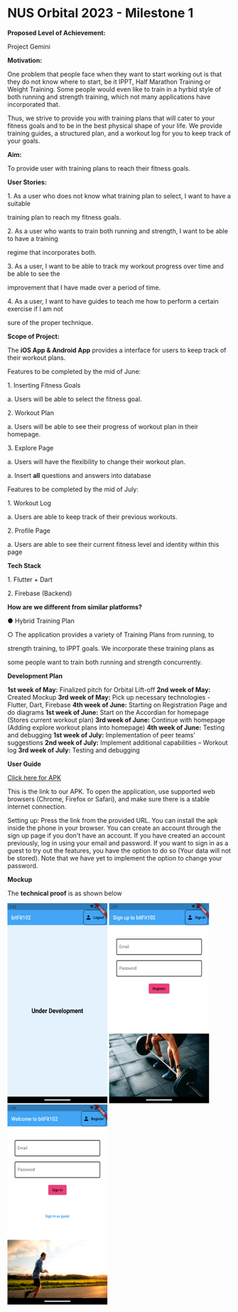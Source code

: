 <h1>NUS Orbital 2023 - Milestone 1</h1>

**Proposed Level of Achievement:**

Project Gemini

**Motivation:**

One problem that people face when they want to start working out is that they do not know where to start, be it IPPT, Half Marathon Training or Weight Training. Some people would even like to train in a hyrbid style of both running and strength training, which not many applications have incorporated that. 

Thus, we strive to provide you with training plans that will cater to your fitness goals and to be in the best physical shape of your life. We provide training guides, a structured plan, and a workout log for you to keep track of your goals. 

**Aim:**

To provide user with training plans to reach their fitness goals. 

**User Stories:**

1\. As a user who does not know what training plan to select, I want to have a suitable

training plan to reach my fitness goals. 

2\. As a user who wants to train both running and strength, I want to be able to have a training

regime that incorporates both.

3\. As a user, I want to be able to track my workout progress over time and be able to see the 

improvement that I have made over a period of time. 

4\. As a user, I want to have guides to teach me how to perform a certain exercise if I am not 

sure of the proper technique.

**Scope of Project:**

The **iOS App & Android App** provides a interface for users to keep track of their workout plans.

Features to be completed by the mid of June:

1\. Inserting Fitness Goals

a. Users will be able to select the fitness goal.

2\. Workout Plan

a. Users will be able to see their progress of workout plan in their homepage.

3\. Explore Page

a. Users will have the flexibility to change their workout plan.

a. Insert **all** questions and answers into database

Features to be completed by the mid of July:

1\. Workout Log 

a. Users are able to keep track of their previous workouts.

2\. Profile Page

a. Users are able to see their current fitness level and identity within this page

**Tech Stack**

1\. Flutter + Dart

2\. Firebase (Backend)

**How are we different from similar platforms?**

● Hybrid Training Plan

○ The application provides a variety of Training Plans from running, to 

strength training, to IPPT goals. We incorporate these training plans as 

some people want to train both running and strength concurrently. 


**Development Plan**

**1st week of May:** Finalized pitch for Orbital Lift-off 
**2nd week of May:** Created Mockup
**3rd week of May:** Pick up necessary technologies - Flutter, Dart, Firebase 
**4th week of June:** Starting on Registration Page and do diagrams
**1st week of June:** Start on the Accordian for homepage (Stores current workout plan)
**3rd week of June:** Continue with homepage (Adding explore workout plans into homepage)
**4th week of June:** Testing and debugging
**1st week of July:** Implementation of peer teams’ suggestions
**2nd week of July:** Implement additional capabilities – Workout log 
**3rd week of July:** Testing and debugging


**User Guide**

<a href="https://drive.google.com/file/d/1J22HmkD2zGDA-fFhELvwZzgpn3XaJ1s6/view?usp=drive_link"> Click here for APK </a>

This is the link to our APK. To open the application, use supported web browsers (Chrome, Firefox or Safari), and make sure there is a stable internet connection.

Setting up:
Press the link from the provided URL. You can install the apk inside the phone in your browser. You can create an account through the sign up page if you don't have an account. If you have created an account previously, log in using your email and password. If you want to sign in as a guest to try out the features, you have the option to do so (Your data will not be stored). Note that we have yet to implement the option to change your password. 


**Mockup**

The **technical proof** is as shown below

<img src="assets/bitfithome.png" width="225" height="450">


<img src="assets/bitfitregister.png" width="225" height="450">


<img src="assets/bitfitsignin.png" width="225" height="450">